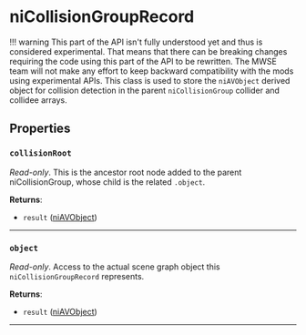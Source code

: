 <!---
	This file is autogenerated. Do not edit this file manually. Your changes will be ignored.
	More information: https://github.com/MWSE/MWSE/tree/master/docs
-->

# niCollisionGroupRecord

!!! warning
	This part of the API isn't fully understood yet and thus is considered experimental. That means that there can be breaking changes requiring the code using this part of the API to be rewritten. The MWSE team will not make any effort to keep backward compatibility with the mods using experimental APIs.
 This class is used to store the `niAVObject` derived object for collision detection in the parent `niCollisionGroup` collider and collidee arrays.

## Properties

### `collisionRoot`
<div class="search_terms" style="display: none">collisionroot</div>

*Read-only*. This is the ancestor root node added to the parent niCollisionGroup, whose child is the related `.object`.

**Returns**:

* `result` ([niAVObject](../../types/niAVObject))

***

### `object`
<div class="search_terms" style="display: none">object</div>

*Read-only*. Access to the actual scene graph object this `niCollisionGroupRecord` represents.

**Returns**:

* `result` ([niAVObject](../../types/niAVObject))

***

